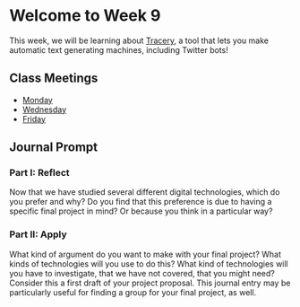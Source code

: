 # Welcome to Week 9

This week, we will be learning about [Tracery](http://tracery.io/), a tool that lets you make automatic text generating machines, including Twitter bots!

## Class Meetings

* [Monday](day25.md)
* [Wednesday](day26.md)
* [Friday](day27.md)

## Journal Prompt

### Part I: Reflect

Now that we have studied several different digital technologies, which do you prefer and why? Do you find that this preference is due to having a specific final project in mind? Or because you think in a particular way?

### Part II: Apply

What kind of argument do you want to make with your final project? What kinds of technologies will you use to do this? What kind of technologies will you have to investigate, that we have not covered, that you might need? Consider this a first draft of your project proposal. This journal entry may be particularly useful for finding a group for your final project, as well.